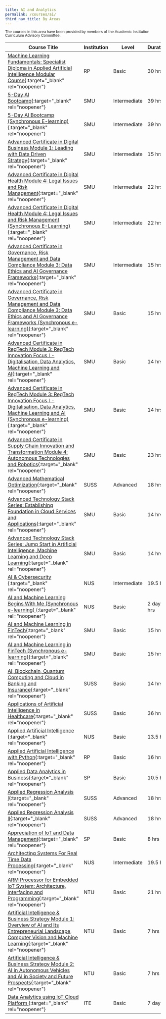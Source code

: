 ```yaml
---
title: AI and Analytics
permalink: /courses/ai/
third_nav_title: By Areas
---
```

<p style="line-height:1"><small>The courses in this area have been provided by members of the Academic Institution Curriculum Advisory Committee.</small></p>

|Course Title  | Institution | Level | Duration |
| - | - | - | -|
|[Machine Learning Fundamentals: Specialist Diploma in Applied Artificial Intelligence Modular Course](https://www.rp.edu.sg/ace/short-course/Detail/machine-learning-fundamentals){:target="_blank" rel="noopener"}  | RP | Basic | 30 hrs |
|[5-Day AI Bootcamp](https://academy.smu.edu.sg/5-day-ai-bootcamp-4241){:target="_blank" rel="noopener"}  | SMU | Intermediate | 39 hrs |
|[5-Day AI Bootcamp (Synchronous E-learning)](https://academy.smu.edu.sg/5-day-ai-bootcamp-4241){:target="_blank" rel="noopener"}  | SMU | Intermediate | 39 hrs |
|[Advanced Certificate in Digital Business Module 1: Leading with Data Driven Strategy](https://academy.smu.edu.sg/advanced-certificate-digital-business-module-1-leading-data-driven-strategy-2631){:target="_blank" rel="noopener"}  | SMU | Intermediate | 15 hrs |
|[Advanced Certificate in Digital Health Module 4: Legal Issues and Risk Management](https://academy.smu.edu.sg/advanced-certificate-digital-health-module-4-legal-issues-risk-management-4786){:target="_blank" rel="noopener"}  | SMU | Intermediate | 22 hrs |
|[Advanced Certificate in Digital Health Module 4: Legal Issues and Risk Management (Synchronous E-Learning)](https://academy.smu.edu.sg/advanced-certificate-digital-health-module-4-legal-issues-risk-management-4786){:target="_blank" rel="noopener"}  | SMU | Intermediate | 22 hrs |
|[Advanced Certificate in Governance, Risk Management and Data Compliance Module 3: Data Ethics and AI Governance Frameworks](https://academy.smu.edu.sg/advanced-certificate-governance-risk-management-and-data-compliance-module-3-data-ethics-and-ai){:target="_blank" rel="noopener"}  | SMU | Intermediate | 15 hrs |
|[Advanced Certificate in Governance, Risk Management and Data Compliance Module 3: Data Ethics and AI Governance Frameworks (Synchronous e-learning)](https://academy.smu.edu.sg/advanced-certificate-governance-risk-management-and-data-compliance-module-3-data-ethics-and-ai){:target="_blank" rel="noopener"}  | SMU | Basic | 15 hrs |
|[Advanced Certificate in RegTech Module 3: RegTech Innovation Focus I - Digitalisation, Data Analytics, Machine Learning and AI](https://academy.smu.edu.sg/advanced-certificate-regtech-module-3-regtech-innovation-focus-i-digitalisation-data-analytics-4171){:target="_blank" rel="noopener"}  | SMU | Basic | 14 hrs |
|[Advanced Certificate in RegTech Module 3: RegTech Innovation Focus I - Digitalisation, Data Analytics, Machine Learning and AI (Synchronous e-learning)](https://academy.smu.edu.sg/advanced-certificate-regtech-module-3-regtech-innovation-focus-i-digitalisation-data-analytics-4171){:target="_blank" rel="noopener"}  | SMU | Basic | 14 hrs |
|[Advanced Certificate in Supply Chain Innovation and Transformation Module 4: Autonomous Technologies and Robotics](https://academy.smu.edu.sg/advanced-certificate-supply-chain-innovation-and-transformation-module-4-autonomous-technologies){:target="_blank" rel="noopener"}  | SMU | Basic | 23 hrs |
|[Advanced Mathematical Optimization](https://www.suss.edu.sg/courses/detail/mth356){:target="_blank" rel="noopener"}  | SUSS | Advanced | 18 hrs |
|[Advanced Technology Stack Series: Establishing Foundation in Cloud Services and Applications](https://academy.smu.edu.sg/establishing-foundation-cloud-services-and-applications-4551){:target="_blank" rel="noopener"}  | SMU | Basic | 14 hrs |
|[Advanced Technology Stack Series: Jump Start in Artificial Intelligence, Machine Learning and Deep Learning](https://academy.smu.edu.sg/jump-start-artificial-intelligence-machine-learning-and-deep-learning-4546){:target="_blank" rel="noopener"}  | SMU | Basic | 14 hrs |
|[AI & Cybersecurity ](https://www.iss.nus.edu.sg/executive-education/course/detail/ai-and--cybersecurity/artificial-intelligence){:target="_blank" rel="noopener"}  | NUS | Intermediate | 19.5 hrs |
|[AI and Machine Learning Begins With Me (Synchronous e-learning) ](https://scale.nus.edu.sg/programmes/executive-courses/data-analytics/artificial-intelligence-begins-with-me){:target="_blank" rel="noopener"}  | NUS | Basic | 2 days hrs |
|[AI and Machine Learning in FinTech](https://academy.smu.edu.sg/ai-and-machine-learning-fintech-4856){:target="_blank" rel="noopener"}  | SMU | Basic | 15 hrs |
|[AI and Machine Learning in FinTech (Synchronous e-learning)](https://academy.smu.edu.sg/ai-and-machine-learning-fintech-4856){:target="_blank" rel="noopener"}  | SMU | Basic | 15 hrs |
|[AI, Blockchain, Quantum Computing and Cloud in Banking and Insurance](https://sussblockchain.com/wp-content/uploads/2019/06/Workshop-AI-Blockchain-Quantum-Cloud.pdf){:target="_blank" rel="noopener"}  | SUSS | Basic | 14 hrs |
|[Applications of Artificial Intelligence in Healthcare](https://www.suss.edu.sg/courses/detail/bme363){:target="_blank" rel="noopener"}  | SUSS | Basic | 36 hrs |
|[Applied Artificial Intelligence ](https://scale.nus.edu.sg/programmes/executive-courses/data-analytics/applied-artificial-intelligence){:target="_blank" rel="noopener"}  | NUS | Basic | 13.5 hrs |
|[Applied Artificial Intelligence with Python](https://www.rp.edu.sg/ace/short-course/Detail/applied-artificial-intelligence-with-python){:target="_blank" rel="noopener"}  | RP | Basic | 16 hrs |
|[Applied Data Analytics in Business](https://www.sp.edu.sg/pace/courses/course-type/short-modular/open-for-roi/applied-data-analytics-in-business){:target="_blank" rel="noopener"}  | SP | Basic | 10.5 hrs |
|[Applied Regression Analysis I](https://www.suss.edu.sg/courses/detail/mth357){:target="_blank" rel="noopener"}  | SUSS | Advanced | 18 hrs |
|[Applied Regression Analysis II](https://www.suss.edu.sg/courses/detail/mth358?urlname=bsc-mathematics-bsma){:target="_blank" rel="noopener"}  | SUSS | Advanced | 18 hrs |
|[Appreciation of IoT and Data Management](https://www.sp.edu.sg/pace/courses/course-type/short-modular/open-for-roi/appreciation-of-iot-and-data-management){:target="_blank" rel="noopener"}  | SP | Basic | 8 hrs |
|[Architecting Systems For Real Time Data Processing](https://www.iss.nus.edu.sg/executive-education/course/detail/architecting-systems-for-real-time-data--processing/software-systems){:target="_blank" rel="noopener"}  | NUS | Intermediate | 19.5 hrs |
|[ARM Processor for Embedded IoT System: Architecture, Interfacing and Programming](https://www.ntu.edu.sg/pace/programmes/detail/arm-processor-for-embedded-iot-system-architecture-interfacing-and-programming){:target="_blank" rel="noopener"}  | NTU | Basic | 21 hrs |
|[Artificial Intelligence & Business Strategy Module 1: Overview of AI and Its Entrepreneurial Landscape, Computer Vision and Machine Learning](http://www.ntc.ntu.edu.sg/Programmes/EntrepreneurshipDevelopmentProgrammes/Entrepreneurship%20Development%20Programmes%20%28English%29/Pages/Module%201%20Overview%20of%20Artificial%20Intelligence%20and%20Its%20Entrepreneurial%20Landscape%20Computer%20Vision%20and%20Machine%20Learning.aspx){:target="_blank" rel="noopener"}  | NTU | Basic | 7 hrs |
|[Artificial Intelligence & Business Strategy Module 2: AI in Autonomous Vehicles and AI in Society and Future Prospects](http://www.ntc.ntu.edu.sg/Programmes/EntrepreneurshipDevelopmentProgrammes/Entrepreneurship%20Development%20Programmes%20%28English%29/Pages/Module-2---AI-in-Healthcare-in-the-Age-of-Industry-4.0-and-AI-in-Fintech-.aspx){:target="_blank" rel="noopener"}  | NTU | Basic | 7 hrs |
|[Data Analytics using IoT Cloud Platform ](https://www.ite.edu.sg/courses/course-finder/course/data-analytics-using-iot-cloud-platform-(online)){:target="_blank" rel="noopener"}  | ITE | Basic | 7 days |